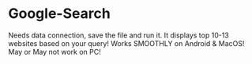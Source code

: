 # Google-Search
Needs data connection, save the file and run it. It displays top 10-13 websites based on your query! Works SMOOTHLY on Android &amp; MacOS! May or May not work on PC!
